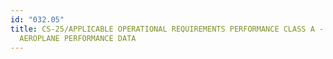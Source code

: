 ```yaml
---
id: "032.05"
title: CS-25/APPLICABLE OPERATIONAL REQUIREMENTS PERFORMANCE CLASS A - USE OF
  AEROPLANE PERFORMANCE DATA
---
```

